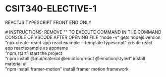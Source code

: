 # CSIT340-ELECTIVE-1
 REACTJS TYPESCRIPT FRONT END ONLY

<span color="red"># INSTRUCTIONS: REMOVE "" TO EXECUTE COMMAND IN THE COMMAND CONSOLE OF VSCODE AFTER OPENING FILE</span>
<span color="green">
“node -v“ gets nodejs version <br />
“npx create-react-app reactexample --template typescript” create react app reactexample as appname <br />
“npm start” start the project <br />
“npm install @mui/material @emotion/react @emotion/styled” install material ui <br />
"npm install framer-motion" install framer motion framework
</span>
